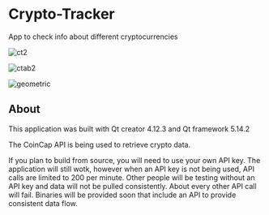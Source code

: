 # Crypto-Tracker
 App to check info about different cryptocurrencies  

![ct2](https://user-images.githubusercontent.com/22214754/141410874-78b72c8b-b8c9-40ab-b54a-2f4b09d159b0.JPG)  

![ctab2](https://user-images.githubusercontent.com/22214754/141665475-28b1c660-e675-4c6e-b134-9e2ddfab00b1.gif)  

![geometric](https://user-images.githubusercontent.com/22214754/141673643-4fcc8967-a638-432e-8126-f9a225abba57.gif)


## About

This application was built with Qt creator 4.12.3 and Qt framework 5.14.2  

The CoinCap API is being used to retrieve crypto data.   

If you plan to build from source, you will need to use your own API key. The application will still wotk, however when an API key is not being used, API calls are limited to 200 per minute. Other people will be testing without an API key and data will not be pulled consistently. About every other API call will fail. Binaries will be provided soon that include an API to provide consistent data flow.  

